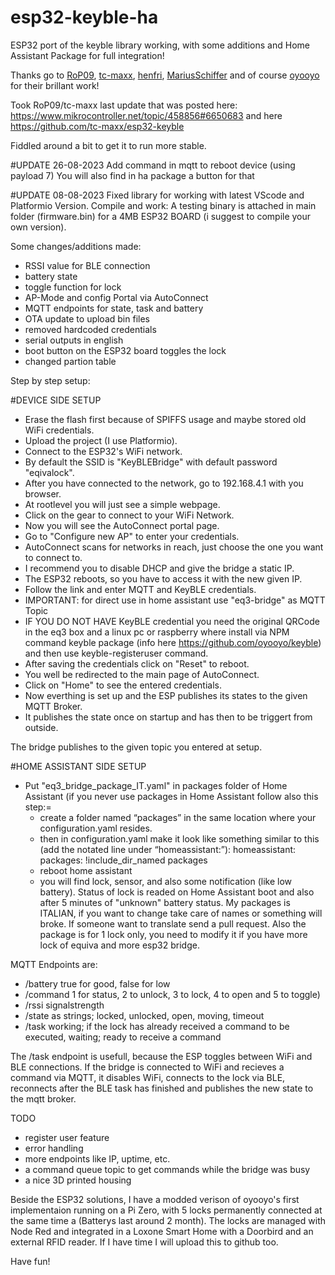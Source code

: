 # esp32-keyble-ha
ESP32 port of the keyble library
working, with some additions and Home Assistant Package for full integration!

Thanks go to <a href="https://github.com/RoP09">RoP09</a>, <a href="https://github.com/tc-maxx">tc-maxx</a>, <a href="https://github.com/henfri">henfri</a>, <a href="https://github.com/MariusSchiffer">MariusSchiffer</a> and of course <a href="https://github.com/oyooyo">oyooyo</a> for their brillant work!


Took RoP09/tc-maxx last update that was posted here: https://www.mikrocontroller.net/topic/458856#6650683 and here https://github.com/tc-maxx/esp32-keyble

Fiddled around a bit to get it to run more stable.

#UPDATE 26-08-2023
Add command in mqtt to reboot device (using payload 7)
You will also find in ha package a button for that

#UPDATE 08-08-2023
Fixed library for working with latest VScode and Platformio Version.
Compile and work:
A testing binary is attached in main folder (firmware.bin) for a 4MB ESP32 BOARD (i suggest to compile your own version).

Some changes/additions made:

- RSSI value for BLE connection
- battery state
- toggle function for lock
- AP-Mode and config Portal via AutoConnect
- MQTT endpoints for state, task and battery 
- OTA update to upload bin files
- removed hardcoded credentials
- serial outputs in english
- boot button on the ESP32 board toggles the lock
- changed partion table

Step by step setup:

#DEVICE SIDE SETUP
- Erase the flash first because of SPIFFS usage and maybe stored old WiFi credentials.
- Upload the project (I use Platformio).
- Connect to the ESP32's WiFi network.
- By default the SSID is "KeyBLEBridge" with default password "eqivalock".
- After you have connected to the network, go to 192.168.4.1 with you browser.
- At rootlevel you will just see a simple webpage.
- Click on the gear to connect to your WiFi Network.
- Now you will see the AutoConnect portal page.
- Go to "Configure new AP" to enter your credentials.
- AutoConnect scans for networks in reach, just choose the one you want to connect to.
- I recommend you to disable DHCP and give the bridge a static IP.
- The ESP32 reboots, so you have to access it with the new given IP.
- Follow the link and enter MQTT and KeyBLE credentials.
- IMPORTANT: for direct use in home assistant use "eq3-bridge" as MQTT Topic
- IF YOU DO NOT HAVE KeyBLE credential you need the original QRCode in the eq3 box and a linux pc or raspberry where install via NPM command keyble package (info here https://github.com/oyooyo/keyble) and then use keyble-registeruser command.
- After saving the credentials click on "Reset" to reboot.
- You well be redirected to the main page of AutoConnect.
- Click on "Home" to see the entered credentials.
- Now everthing is set up and the ESP publishes its states to the given MQTT Broker.
- It publishes the state once on startup and has then to be triggert from outside.

The bridge publishes to the given topic you entered at setup.

#HOME ASSISTANT SIDE SETUP
- Put "eq3_bridge_package_IT.yaml" in packages folder of Home Assistant
  (if you never use packages in Home Assistant follow also this step:=
  - create a folder named “packages” in the same location where your configuration.yaml resides.
  - then in configuration.yaml make it look like something similar to this (add the notated line under “homeassistant:”):
    homeassistant:
      packages: !include_dir_named packages
  - reboot home assistant
  - you will find lock, sensor, and also some notification (like low battery). Status of lock is readed on Home Assistant boot and also after 5 minutes of "unknown" battery status.
My packages is ITALIAN, if you want to change take care of names or something will broke. If someone want to translate send a pull request.
Also the package is for 1 lock only, you need to modify it if you have more lock of equiva and more esp32 bridge.

MQTT Endpoints are:

- /battery true for good, false for low
- /command 1 for status, 2 to unlock, 3 to lock, 4 to open and 5 to toggle)
- /rssi signalstrength
- /state as strings; locked, unlocked, open, moving, timeout
- /task working; if the lock has already received a command to be executed, waiting; ready to receive a command

The /task endpoint is usefull, because the ESP toggles between WiFi and BLE connections. If the bridge is connected to WiFi and recieves a command via MQTT, it disables WiFi, connects to the lock via BLE, reconnects after the BLE task has finished and publishes the new state to the mqtt broker.

TODO
- register user feature
- error handling
- more endpoints like IP, uptime, etc.
- a command queue topic to get commands while the bridge was busy
- a nice 3D printed housing

Beside the ESP32 solutions, I have a modded verison of oyooyo's first implementaion running on a Pi Zero, with 5 locks permanently connected at the same time a (Batterys last around 2 month). The locks are managed with Node Red and integrated in a Loxone Smart Home with a Doorbird and an external RFID reader. If I have time I will upload this to github too.


Have fun!
